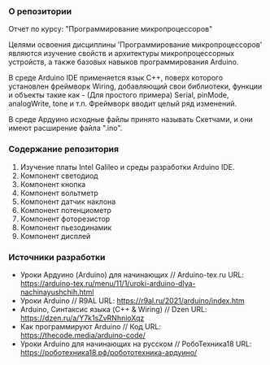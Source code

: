 ### О репозитории
Отчет по курсу: "Программирование микропроцессоров"

Целями освоения дисциплины 'Программирование микропроцессоров' являются изучение свойств и архитектуры микропроцессорных устройств, а также базовых навыков программирования Arduino.

В среде Arduino IDE применяется язык С++, поверх которого установлен фреймворк Wiring, добавляющий свои библиотеки, функции и объекты такие как - (Для простого примера) Serial, pinMode, analogWrite, tone и т.п. Фреймворк вводит целый ряд изменений.

В среде Ардуино исходные файлы принято называть Скетчами, и они имеют расширение файла ".ino".

### Содержание репозитория
1. Изучение платы Intel Galileo и среды разработки Arduino IDE. 
2. Компонент светодиод
3. Компонент кнопка
4. Компонент вольтметр
5. Компонент датчик наклона
6. Компонент потенциометр
7. Компонент фоторезистор
8. Компонент пьезодинамик
9. Компонент дисплей


### Источники разработки
- Уроки Ардуино (Arduino) для начинающих // Arduino-tex.ru URL: https://arduino-tex.ru/menu/11/1/uroki-arduino-dlya-nachinayushchih.html
- Уроки Arduino // R9AL URL: https://r9al.ru/2021/arduino/index.htm
- Arduino, Синтаксис языка (C++ & Wiring) // Dzen URL: https://dzen.ru/a/Y7k1sZvRNhnioXqz
- Как программируют Arduino // Код URL: https://thecode.media/arduino-code/
- Уроки Arduino для начинающих на русском // РобоТехника18 URL: https://роботехника18.рф/робототехника-ардуино/